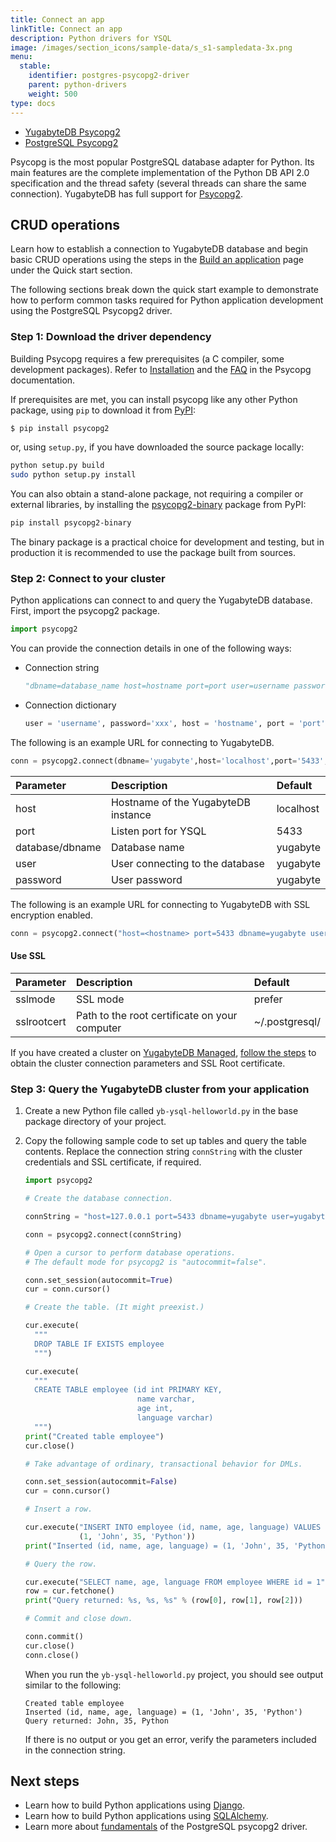 ```yaml
---
title: Connect an app
linkTitle: Connect an app
description: Python drivers for YSQL
image: /images/section_icons/sample-data/s_s1-sampledata-3x.png
menu:
  stable:
    identifier: postgres-psycopg2-driver
    parent: python-drivers
    weight: 500
type: docs
---
```


<ul class="nav nav-tabs-alt nav-tabs-yb">

  <li >
    <a href="../yugabyte-psycopg2/" class="nav-link">
      <i class="fa-brands fa-java" aria-hidden="true"></i>
      YugabyteDB Psycopg2
    </a>
  </li>

  <li >
    <a href="../postgres-psycopg2/" class="nav-link active">
      <i class="icon-postgres" aria-hidden="true"></i>
      PostgreSQL Psycopg2
    </a>
  </li>

</ul>

Psycopg is the most popular PostgreSQL database adapter for Python. Its main features are the complete implementation of the Python DB API 2.0 specification and the thread safety (several threads can share the same connection). YugabyteDB has full support for [Psycopg2](https://www.psycopg.org/).

## CRUD operations

Learn how to establish a connection to YugabyteDB database and begin basic CRUD operations using the steps in the [Build an application](../../../quick-start/build-apps/python/ysql-psycopg2/) page under the Quick start section.

The following sections break down the quick start example to demonstrate how to perform common tasks required for Python application development using the PostgreSQL Psycopg2 driver.

### Step 1: Download the driver dependency

Building Psycopg requires a few prerequisites (a C compiler, some development packages). Refer to [Installation](https://www.psycopg.org/docs/install.html#install-from-source) and the [FAQ](https://www.psycopg.org/docs/faq.html#faq-compile) in the Psycopg documentation.

If prerequisites are met, you can install psycopg like any other Python package, using `pip` to download it from [PyPI](https://pypi.org/project/psycopg2/):

```sh
$ pip install psycopg2
```

or, using `setup.py`, if you have downloaded the source package locally:

```sh
python setup.py build
sudo python setup.py install
```

You can also obtain a stand-alone package, not requiring a compiler or external libraries, by installing the [psycopg2-binary](https://pypi.org/project/psycopg2-binary/) package from PyPI:

```sh
pip install psycopg2-binary
```

The binary package is a practical choice for development and testing, but in production it is recommended to use the package built from sources.

### Step 2: Connect to your cluster

Python applications can connect to and query the YugabyteDB database. First, import the psycopg2 package.

```python
import psycopg2
```

You can provide the connection details in one of the following ways:

- Connection string

  ```python
  "dbname=database_name host=hostname port=port user=username password=password"
  ```

- Connection dictionary

  ```python
  user = 'username', password='xxx', host = 'hostname', port = 'port', dbname = 'database_name'
  ```

The following is an example URL for connecting to YugabyteDB.

```python
conn = psycopg2.connect(dbname='yugabyte',host='localhost',port='5433',user='yugabyte',password='yugabyte')
```

| Parameter | Description | Default |
| :---------- | :---------- | :------ |
| host  | Hostname of the YugabyteDB instance | localhost
| port |  Listen port for YSQL | 5433
| database/dbname | Database name | yugabyte
| user | User connecting to the database | yugabyte
| password | User password | yugabyte

The following is an example URL for connecting to YugabyteDB with SSL encryption enabled.

```python
conn = psycopg2.connect("host=<hostname> port=5433 dbname=yugabyte user=<username> password=<password> sslmode=verify-full sslrootcert=/Users/my-user/Downloads/root.crt")
```

#### Use SSL

| Parameter | Description | Default |
| :---------- | :---------- | :------ |
| sslmode | SSL mode  | prefer
| sslrootcert | Path to the root certificate on your computer | ~/.postgresql/

If you have created a cluster on [YugabyteDB Managed](https://www.yugabyte.com/cloud/), [follow the steps](/preview/yugabyte-cloud/cloud-connect/connect-applications/) to obtain the cluster connection parameters and SSL Root certificate.

### Step 3: Query the YugabyteDB cluster from your application

1. Create a new Python file called `yb-ysql-helloworld.py` in the base package directory of your project.

1. Copy the following sample code to set up tables and query the table contents. Replace the connection string `connString` with the cluster credentials and SSL certificate, if required.

   ```python
   import psycopg2

   # Create the database connection.

   connString = "host=127.0.0.1 port=5433 dbname=yugabyte user=yugabyte password=yugabyte"

   conn = psycopg2.connect(connString)

   # Open a cursor to perform database operations.
   # The default mode for psycopg2 is "autocommit=false".

   conn.set_session(autocommit=True)
   cur = conn.cursor()

   # Create the table. (It might preexist.)

   cur.execute(
     """
     DROP TABLE IF EXISTS employee
     """)

   cur.execute(
     """
     CREATE TABLE employee (id int PRIMARY KEY,
                            name varchar,
                            age int,
                            language varchar)
     """)
   print("Created table employee")
   cur.close()

   # Take advantage of ordinary, transactional behavior for DMLs.

   conn.set_session(autocommit=False)
   cur = conn.cursor()

   # Insert a row.

   cur.execute("INSERT INTO employee (id, name, age, language) VALUES (%s, %s, %s, %s)",
               (1, 'John', 35, 'Python'))
   print("Inserted (id, name, age, language) = (1, 'John', 35, 'Python')")

   # Query the row.

   cur.execute("SELECT name, age, language FROM employee WHERE id = 1")
   row = cur.fetchone()
   print("Query returned: %s, %s, %s" % (row[0], row[1], row[2]))

   # Commit and close down.

   conn.commit()
   cur.close()
   conn.close()
   ```

   When you run the `yb-ysql-helloworld.py` project, you should see output similar to the following:

   ```text
   Created table employee
   Inserted (id, name, age, language) = (1, 'John', 35, 'Python')
   Query returned: John, 35, Python
   ```

   If there is no output or you get an error, verify the parameters included in the connection string.

## Next steps

- Learn how to build Python applications using [Django](../../../drivers-orms/python/django/).
- Learn how to build Python applications using [SQLAlchemy](../../../drivers-orms/python/sqlalchemy/).
- Learn more about [fundamentals](../../../reference/drivers/python/postgres-psycopg2-reference/#fundamentals) of the PostgreSQL psycopg2 driver.
